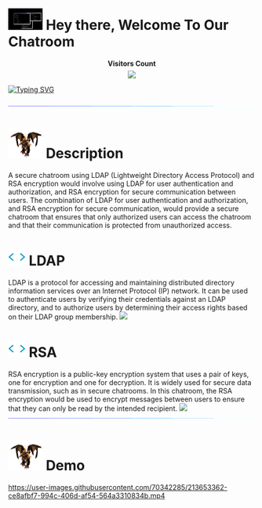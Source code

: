 

<h1> <img src="https://github.com/Harpia-Vieillot/Harpia-Vieillot/blob/main/resources/codes.webp" width="70px"> Hey there, Welcome To Our Chatroom </h1>
<p align="center">
    <b>Visitors Count</b><br>
    <img align="middle" src="https://profile-counter.glitch.me/Harpia-Vieillot/count.svg" />
</p>

[![Typing SVG](https://readme-typing-svg.herokuapp.com?font=Architects+Daughter&color=%231AF73D&size=27&width=500&lines=Hey!+We+are+Salma+,+Samer+and+Amira+!;This+is+our+security+project...;Thanks+for+visiting+%E2%9D%A4%EF%B8%8F)](https://github.com/Harpia-Vieillot)


<img src="https://github.com/Harpia-Vieillot/Harpia-Vieillot/blob/main/resources/hr.gif"/>

<h1> <img src="https://github.com/Harpia-Vieillot/Harpia-Vieillot/blob/main/resources/dragon.webp" width="70px"> Description </h1>
A secure chatroom using LDAP (Lightweight Directory Access Protocol) and RSA encryption would involve using LDAP for user authentication and authorization, and RSA encryption for secure communication between users.
The combination of LDAP for user authentication and authorization, and RSA encryption for secure communication, would provide a secure chatroom that ensures that only authorized users can access the chatroom and that their communication is protected from unauthorized access.

<h1> <img src = "https://github.com/Harpia-Vieillot/Harpia-Vieillot/blob/main/resources/analytics.webp" width="7%"> LDAP </h1>
LDAP is a protocol for accessing and maintaining distributed directory information services over an Internet Protocol (IP) network. It can be used to authenticate users by verifying their credentials against an LDAP directory, and to authorize users by determining their access rights based on their LDAP group membership.
<img src="https://www.okta.com/sites/default/files/styles/1640w_scaled/public/media/image/2021-03/how-ldap-works.png?itok=KPHB6M5H"/>
<h1> <img src = "https://github.com/Harpia-Vieillot/Harpia-Vieillot/blob/main/resources/analytics.webp" width="7%"> RSA </h1>
RSA encryption is a public-key encryption system that uses a pair of keys, one for encryption and one for decryption. It is widely used for secure data transmission, such as in secure chatrooms. In this chatroom, the RSA encryption would be used to encrypt messages between users to ensure that they can only be read by the intended recipient.
<img src="https://www.cheapsslshop.com/blog/wp-content/uploads/2019/09/asymmetric-encryption.png"/>
<img src="https://github.com/Harpia-Vieillot/Harpia-Vieillot/blob/main/resources/hr.gif"/>

<h1> <img src="https://github.com/Harpia-Vieillot/Harpia-Vieillot/blob/main/resources/dragon.webp" width="70px"> Demo </h1>



https://user-images.githubusercontent.com/70342285/213653362-ce8afbf7-994c-406d-af54-564a3310834b.mp4


